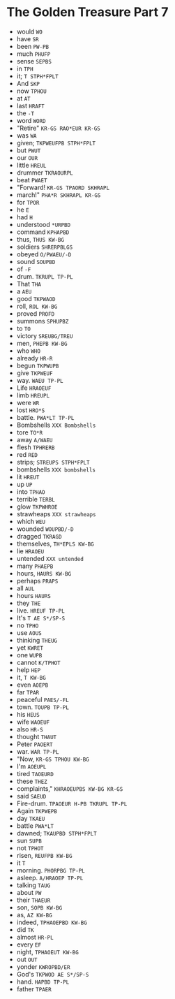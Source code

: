 # The Golden Treasure Part 7

* would `WO`
* have `SR`
* been `PW-PB`
* much `PHUFP`
* sense `SEPBS`
* in `TPH`
* it; `T STPH*FPLT`
* And `SKP`
* now `TPHOU`
* at `AT`
* last `HRAFT`
* the `-T`
* word `WORD`
* "Retire" `KR-GS RAO*EUR KR-GS`
* was `WA`
* given; `TKPWEUFPB STPH*FPLT`
* but `PWUT`
* our `OUR`
* little `HREUL`
* drummer `TKRAOURPL`
* beat `PWAET`
* "Forward! `KR-GS TPAORD SKHRAPL`
* march!" `PHA*R SKHRAPL KR-GS`
* for `TPOR`
* he `E`
* had `H`
* understood `*URPBD`
* command `KPHAPBD`
* thus, `THUS KW-BG`
* soldiers `SHRERPBLGS`
* obeyed `O/PWAEU/-D`
* sound `SOUPBD`
* of `-F`
* drum. `TKRUPL TP-PL`
* That `THA`
* a `AEU`
* good `TKPWAOD`
* roll, `ROL KW-BG`
* proved `PROFD`
* summons `SPHUPBZ`
* to `TO`
* victory `SREUBG/TREU`
* men, `PHEPB KW-BG`
* who `WHO`
* already `HR-R`
* begun `TKPWUPB`
* give `TKPWEUF`
* way. `WAEU TP-PL`
* Life `HRAOEUF`
* limb `HREUPL`
* were `WR`
* lost `HRO*S`
* battle. `PWA*LT TP-PL`
* Bombshells `XXX Bombshells`
* tore `TO*R`
* away `A/WAEU`
* flesh `TPHRERB`
* red `RED`
* strips; `STREUPS STPH*FPLT`
* bombshells `XXX bombshells`
* lit `HREUT`
* up `UP`
* into `TPHAO`
* terrible `TERBL`
* glow `TKPWHROE`
* strawheaps `XXX strawheaps`
* which `WEU`
* wounded `WOUPBD/-D`
* dragged `TKRAGD`
* themselves, `TH*EPLS KW-BG`
* lie `HRAOEU`
* untended `XXX untended`
* many `PHAEPB`
* hours, `HAURS KW-BG`
* perhaps `PRAPS`
* all `AUL`
* hours `HAURS`
* they `THE`
* live. `HREUF TP-PL`
* It's `T AE S*/SP-S`
* no `TPHO`
* use `AOUS`
* thinking `THEUG`
* yet `KWRET`
* one `WUPB`
* cannot `K/TPHOT`
* help `HEP`
* it, `T KW-BG`
* even `AOEPB`
* far `TPAR`
* peaceful `PAES/-FL`
* town. `TOUPB TP-PL`
* his `HEUS`
* wife `WAOEUF`
* also `HR-S`
* thought `THAUT`
* Peter `PAOERT`
* war. `WAR TP-PL`
* "Now, `KR-GS TPHOU KW-BG`
* I'm `AOEUPL`
* tired `TAOEURD`
* these `THEZ`
* complaints," `KHRAOEUPBS KW-BG KR-GS`
* said `SAEUD`
* Fire-drum. `TPAOEUR H-PB TKRUPL TP-PL`
* Again `TKPWEPB`
* day `TKAEU`
* battle `PWA*LT`
* dawned; `TKAUPBD STPH*FPLT`
* sun `SUPB`
* not `TPHOT`
* risen, `REUFPB KW-BG`
* it `T`
* morning. `PHORPBG TP-PL`
* asleep. `A/HRAOEP TP-PL`
* talking `TAUG`
* about `PW`
* their `THAEUR`
* son, `SOPB KW-BG`
* as, `AZ KW-BG`
* indeed, `TPHAOEPBD KW-BG`
* did `TK`
* almost `HR-PL`
* every `EF`
* night, `TPHAOEUT KW-BG`
* out `OUT`
* yonder `KWROPBD/ER`
* God's `TKPWOD AE S*/SP-S`
* hand. `HAPBD TP-PL`
* father `TPAER`
